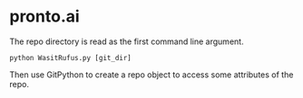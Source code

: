 # pronto.ai
The repo directory is read as the first command line argument.

 ```
python WasitRufus.py [git_dir]
 ```


Then use GitPython to create a repo object to access some attributes of the repo.
